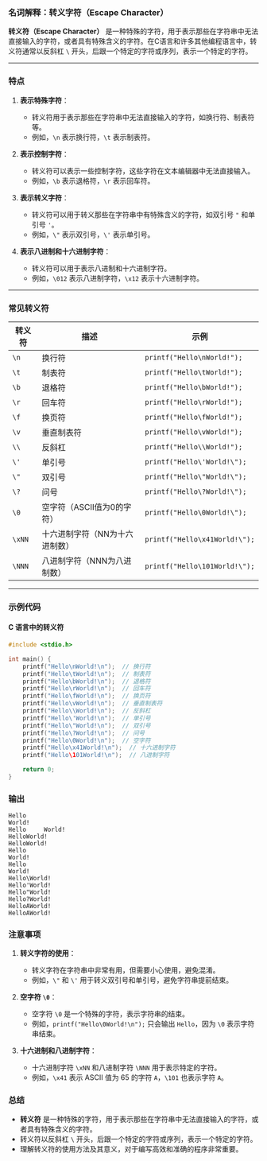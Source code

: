 ### 名词解释：转义字符（Escape Character）

**转义符（Escape Character）** 是一种特殊的字符，用于表示那些在字符串中无法直接输入的字符，或者具有特殊含义的字符。在C语言和许多其他编程语言中，转义符通常以反斜杠 `\` 开头，后跟一个特定的字符或序列，表示一个特定的字符。

---

### **特点**

1. **表示特殊字符**：
   - 转义符用于表示那些在字符串中无法直接输入的字符，如换行符、制表符等。
   - 例如，`\n` 表示换行符，`\t` 表示制表符。

2. **表示控制字符**：
   - 转义符可以表示一些控制字符，这些字符在文本编辑器中无法直接输入。
   - 例如，`\b` 表示退格符，`\r` 表示回车符。

3. **表示转义字符**：
   - 转义符可以用于转义那些在字符串中有特殊含义的字符，如双引号 `"` 和单引号 `'`。
   - 例如，`\"` 表示双引号，`\'` 表示单引号。

4. **表示八进制和十六进制字符**：
   - 转义符可以用于表示八进制和十六进制字符。
   - 例如，`\012` 表示八进制字符，`\x12` 表示十六进制字符。

---

### **常见转义符**

| **转义符** | **描述**                     | **示例**                |
|------------|------------------------------|-------------------------|
| `\n`       | 换行符                       | `printf("Hello\nWorld!");` |
| `\t`       | 制表符                       | `printf("Hello\tWorld!");` |
| `\b`       | 退格符                       | `printf("Hello\bWorld!");` |
| `\r`       | 回车符                       | `printf("Hello\rWorld!");` |
| `\f`       | 换页符                       | `printf("Hello\fWorld!");` |
| `\v`       | 垂直制表符                   | `printf("Hello\vWorld!");` |
| `\\`       | 反斜杠                       | `printf("Hello\\World!");` |
| `\'`       | 单引号                       | `printf("Hello\'World!\");` |
| `\"`       | 双引号                       | `printf("Hello\"World!\");` |
| `\?`       | 问号                         | `printf("Hello\?World!\");` |
| `\0`       | 空字符（ASCII值为0的字符）   | `printf("Hello\0World!\");` |
| `\xNN`     | 十六进制字符（NN为十六进制数）| `printf("Hello\x41World!\");` |
| `\NNN`     | 八进制字符（NNN为八进制数）  | `printf("Hello\101World!\");` |

---

### **示例代码**

#### **C 语言中的转义符**
```c
#include <stdio.h>

int main() {
    printf("Hello\nWorld!\n");  // 换行符
    printf("Hello\tWorld!\n");  // 制表符
    printf("Hello\bWorld!\n");  // 退格符
    printf("Hello\rWorld!\n");  // 回车符
    printf("Hello\fWorld!\n");  // 换页符
    printf("Hello\vWorld!\n");  // 垂直制表符
    printf("Hello\\World!\n");  // 反斜杠
    printf("Hello\'World!\n");  // 单引号
    printf("Hello\"World!\n");  // 双引号
    printf("Hello\?World!\n");  // 问号
    printf("Hello\0World!\n");  // 空字符
    printf("Hello\x41World!\n");  // 十六进制字符
    printf("Hello\101World!\n");  // 八进制字符

    return 0;
}
```

### **输出**
```
Hello
World!
Hello     World!
HelloWorld!
HelloWorld!
Hello
World!
Hello
World!
Hello\World!
Hello'World!
Hello"World!
Hello?World!
HelloAWorld!
HelloAWorld!
```

### **注意事项**

1. **转义字符的使用**：
   - 转义字符在字符串中非常有用，但需要小心使用，避免混淆。
   - 例如，`\"` 和 `\'` 用于转义双引号和单引号，避免字符串提前结束。

2. **空字符 `\0`**：
   - 空字符 `\0` 是一个特殊的字符，表示字符串的结束。
   - 例如，`printf("Hello\0World!\n");` 只会输出 `Hello`，因为 `\0` 表示字符串结束。

3. **十六进制和八进制字符**：
   - 十六进制字符 `\xNN` 和八进制字符 `\NNN` 用于表示特定的字符。
   - 例如，`\x41` 表示 ASCII 值为 65 的字符 `A`，`\101` 也表示字符 `A`。

### **总结**
- **转义符** 是一种特殊的字符，用于表示那些在字符串中无法直接输入的字符，或者具有特殊含义的字符。
- 转义符以反斜杠 `\` 开头，后跟一个特定的字符或序列，表示一个特定的字符。
- 理解转义符的使用方法及其意义，对于编写高效和准确的程序非常重要。
